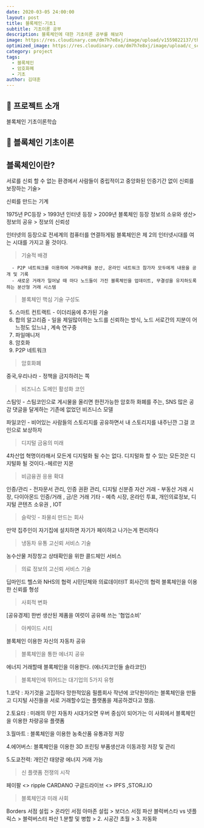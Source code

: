 ```yaml
---
date: 2020-03-05 24:00:00
layout: post
title: 블록체인-기초1
subtitle: 기초이론 공부
description: 블록체인에 대한 기초이론 공부를 해보자
image: https://res.cloudinary.com/dm7h7e8xj/image/upload/v1559822137/theme11_vei7iw.jpg
optimized_image: https://res.cloudinary.com/dm7h7e8xj/image/upload/c_scale,w_380/v1559822137/theme11_vei7iw.jpg
category: project
tags:
  - 블록체인
  - 암호화폐
  - 기초
author: 김대훈
---
```


## 🎤 프로젝트 소개

블록체인 기초이론학습

## 🎤 블록체인 기초이론

## 블록체인이란?

서로를 신뢰 할 수 없는 환경에서 사람들이 중립적이고 중앙화된 인증기간 없이 신뢰를 보장하는 기술>

신뢰를 만드는 기계

1975년 PC등장 > 1993년 인터넷 등장 > 2009년 블록체인 등장
정보의 소유와 생산> 정보의 공유 > 정보의 신뢰성

인터넷의 등장으로 전세계의 컴퓨터를 연결하게됨
블록체인은 제 2의 인터넷시대를 여는 시대를 가지고 올 것이다.

> 기술적 배경

      - P2P 네트워크를 이용하여 거래내역을 분산, 온라인 네트워크 참가자 모두에게 내용을 공개 및 기록
      - 새로운 거래가 일어날 때 마다 노드들이 가진 블록체인을 업데이트, 무결성을 유지하도록 하는 분산형 거래 시스템

> 블록체인 핵심 기술 구성도

5. 스마트 컨트랙트 - 이더리움에 추가된 기술
6. 합의 알고리즘 - 일을 제일많이하는 노드를 신뢰하는 방식, 노드 서로간의 지분이 어느정도 있느냐 , 계속 연구중
7. 파일매니저
8. 암호화
9. P2P 네트워크

> 암호화폐

중국,우리나라 - 정책을 금지하려는 쪽

> 비즈니스 도메인 활성화 코인

스팀잇 - 스팀코인으로 게시물을 올리면 한전가능한 암호하 화폐를 주는, SNS 많은 공감 댓글을 달게하는
기존에 없었던 비즈니스 모델

파일코인 - 비어있는 사람들의 스토리지를 공유하면서 내 스토리지를 내주닌깐 그걸 코인으로 보상하자

> 디지털 금융의 미래

4차산업 혁명이라해서 모든게 디지털화 될 수는 없다. 디지털화 할 수 있는 모든것은 디지털화 될 것이다.-헤르만 지몬

> 비금융권 응용 확대

인증/관리 - 전자문서 관리, 인증 권환 관리, 디지털 신분증
자산 거래 - 부동산 거래 시장, 다이아몬드 인증/거래 , 금/은 거래
기타 - 예측 시장, 온라인 투표, 개인의료정보, 디지털 콘텐츠 소유권 , IOT

> 슬락잇 - 좌물쇠 만드는 회사

만약 집주인이 자기집에 설치하면 자기가 페이하고 나가는게 편리하다

> 냉동차 유통 고신뢰 서비스 기술

농수산물 저장창고 상태확인을 위한 콜드체인 서비스

> 의료 정보의 고신뢰 서비스 기술

딥마인드 헬스와 NHS의 협력
시민단체와 의료데이터IT 회사간의 협력 블록체인을 이용한 신뢰를 형성

> 사회적 변화

[공유경제] 한번 생산된 제품을 여럿이 공유해 쓰는 '협업소비'

> 아케이드 시티

블록체인 이용한 자신의 자동차 공유

> 블록체인을 통한 에너지 공유

에너지 거래할때 블록체인을 이용한다. (에너지코인들 솔라코인)

> 블록체인에 뛰어드는 대기업의 5가지 유형

1.코닥 : 자기것을 고집하다 망한적있음 필름회사
작년에 코닥원이라는 블록체인을 만들고 디지털 사진들을 서로 거래할수있는 플랫폼을 제공하겠다고 했음.

2.토요타 : 미래의 무인 자동차 시대가오면 우버 중심이 되어가는 이 사회에서 블록체인을 이용한 차량공유 플랫폼

3.월마트 : 블록체인을 이용한 농축산품 유통과정 저장

4.에어버스: 블록체인을 이용한 3D 프린팅 부품생산과 이동과정 저장 및 관리

5.도쿄전력: 개인간 태양광 에너지 거래 가능

> 신 플랫폼 전쟁의 시작

페이팔 <> ripple CARDANO
구글드라이브 <> IPFS ,STORJ.IO

> 블록체인과 미래 사회

Borders 서점 설립 > 온라인 서점 아마존 설립 > 보더스 서점 파산
블럭버스타 vs 넷플릭스 > 블럭버스터 파산 1.분할 및 병합 > 2. 시공간 초월 > 3. 자동화
